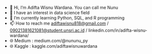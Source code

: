 - 👋 Hi, I’m Adifta Wisnu Wardana. You can call me Nunu
- 👀 I have an interest in data science field
- 🌱 I’m currently learning Python, SQL, and R programming
- 📫 How to reach me adiftawisnu818@gmail.com / 09021381621081@student.unsri.ac.id / linkedin.com/in/adifta-wisnu-wardana/
- 🌐 Medium : medium.com/@nununu_py
- 🌐 Kaggle : kaggle.com/adiftawisnuwardana

